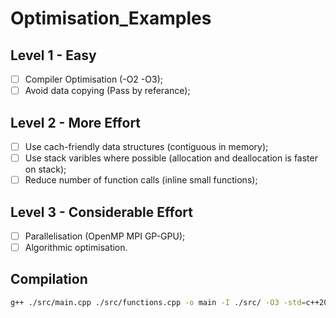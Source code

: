 # Optimisation_Examples

## Level 1 - Easy
- [ ] Compiler Optimisation (-O2 -O3);
- [ ] Avoid data copying (Pass by referance);

## Level 2 - More Effort
- [ ] Use cach-friendly data structures (contiguous in memory);
- [ ] Use stack varibles where possible (allocation and deallocation is faster on stack);
- [ ] Reduce number of function calls (inline small functions);

## Level 3 - Considerable Effort
- [ ] Parallelisation (OpenMP MPI GP-GPU);
- [ ] Algorithmic optimisation.

## Compilation
```bash
g++ ./src/main.cpp ./src/functions.cpp -o main -I ./src/ -O3 -std=c++20 -fopenmp
```
